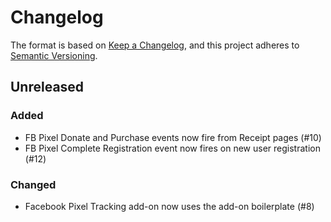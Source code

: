 # Changelog
The format is based on [Keep a Changelog](https://keepachangelog.com/en/1.0.0/),
and this project adheres to [Semantic Versioning](https://semver.org/spec/v2.0.0.html).

## Unreleased

### Added

-   FB Pixel Donate and Purchase events now fire from Receipt pages (#10)
-   FB Pixel Complete Registration event now fires on new user registration (#12)

### Changed

-   Facebook Pixel Tracking add-on now uses the add-on boilerplate (#8)